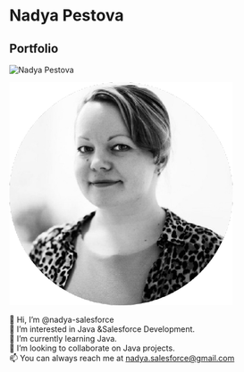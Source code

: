 # Nadya Pestova #
## Portfolio ##

<img src="https://avatars.githubusercontent.com/u/111196866?v=4" alt="Nadya Pestova" style="height: 200px; width:200px;"/>

![Nadya Pestova](/images/111196866.png "Nadya Pestova")

👋 Hi, I’m @nadya-salesforce<br />
👀 I’m interested in Java &Salesforce Development.<br />
🌱 I’m currently learning Java.<br />
💞️ I’m looking to collaborate on Java projects.<br />
📫 You can always reach me at [nadya.salesforce@gmail.com](nadya.salesforce@gmail.com)